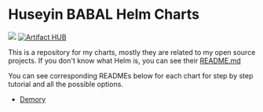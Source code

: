 # Huseyin BABAL Helm Charts
[![](https://github.com/huseyinbabal/charts/workflows/Release%20Charts/badge.svg?branch=master)](https://github.com/huseyinbabal/charts/actions)
[![Artifact HUB](https://img.shields.io/endpoint?url=https://artifacthub.io/badge/repository/huseyinbabal)](https://artifacthub.io/packages/search?repo=huseyinbabal)

This is a repository for my charts, mostly they are related to my open source projects. If you don't know what Helm is, you can see their [README.md](https://github.com/helm/helm/blob/main/README.md)

You can see corresponding READMEs below for each chart for step by step tutorial and all the possible options.

- [Demory](stable/demory/README.md)
